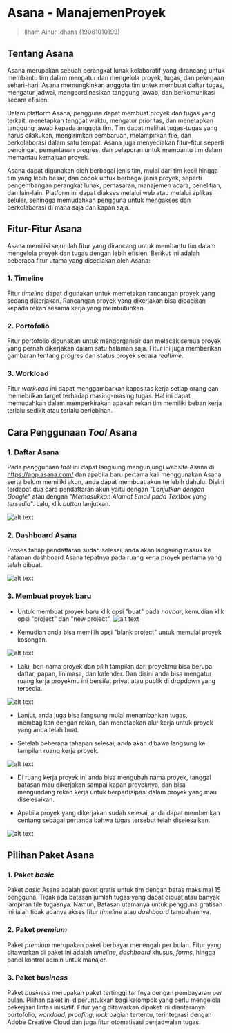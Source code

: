 # Asana - ManajemenProyek
> Ilham Ainur Idhana (19081010199)

## Tentang Asana
   Asana merupakan sebuah perangkat lunak kolaboratif yang dirancang untuk membantu tim dalam mengatur dan mengelola proyek, tugas, dan pekerjaan sehari-hari. Asana memungkinkan anggota tim untuk membuat daftar tugas, mengatur jadwal, mengoordinasikan tanggung jawab, dan berkomunikasi secara efisien.

   Dalam platform Asana, pengguna dapat membuat proyek dan tugas yang terkait, menetapkan tenggat waktu, mengatur prioritas, dan menetapkan tanggung jawab kepada anggota tim. Tim dapat melihat tugas-tugas yang harus dilakukan, mengirimkan pembaruan, melampirkan file, dan berkolaborasi dalam satu tempat. Asana juga menyediakan fitur-fitur seperti pengingat, pemantauan progres, dan pelaporan untuk membantu tim dalam memantau kemajuan proyek.

   Asana dapat digunakan oleh berbagai jenis tim, mulai dari tim kecil hingga tim yang lebih besar, dan cocok untuk berbagai jenis proyek, seperti pengembangan perangkat lunak, pemasaran, manajemen acara, penelitian, dan lain-lain. Platform ini dapat diakses melalui web atau melalui aplikasi seluler, sehingga memudahkan pengguna untuk mengakses dan berkolaborasi di mana saja dan kapan saja.

## Fitur-Fitur Asana
   Asana memiliki sejumlah fitur yang dirancang untuk membantu tim dalam mengelola proyek dan tugas dengan lebih efisien. Berikut ini adalah beberapa fitur utama yang disediakan oleh Asana:
   
### 1. Timeline
Fitur *timeline* dapat digunakan untuk memetakan rancangan proyek yang sedang dikerjakan. Rancangan proyek yang dikerjakan bisa dibagikan kepada rekan sesama kerja yang membutuhkan.

### 2. Portofolio
Fitur portofolio digunakan untuk mengorganisir dan melacak semua proyek yang pernah dikerjakan dalam satu halaman saja. Fitur ini juga memberikan gambaran tentang progres dan status proyek secara *realtime*.

### 3. Workload
Fitur *workload* ini dapat menggambarkan kapasitas kerja setiap orang dan memebrikan target terhadap masing-masing tugas. Hal ini dapat memudahkan dalam memperkirakan apakah rekan tim memiliki beban kerja terlalu sedikit atau terlalu berlebihan.

## Cara Penggunaan *Tool* Asana
### 1. Daftar Asana
Pada penggunaan *tool* ini dapat langsung mengunjungi website Asana di https://app.asana.com/ dan apabila baru pertama kali menggunakan Asana serta belum memiliki akun, anda dapat membuat akun terlebih dahulu. Disini terdapat dua cara pendaftaran akun yaitu dengan "*Lanjutkan dengan Google*" atau dengan "*Memasukkan Alamat Email pada Textbox yang tersedia*". Lalu, klik *button* lanjutkan.

![alt text](https://github.com/ilhmainr/Asana-ProjectManagement/blob/main/image%20asana/asana%201.png)

### 2. Dashboard Asana
Proses tahap pendaftaran sudah selesai, anda akan langsung masuk ke halaman dashboard Asana tepatnya pada ruang kerja proyek pertama yang telah dibuat.

![alt text](https://github.com/ilhmainr/Asana-ProjectManagement/blob/main/image%20asana/asana%20home.png)

### 3. Membuat proyek baru
*   Untuk membuat proyek baru klik opsi "buat" pada *navbar*, kemudian klik opsi "project" dan "new project".
![alt text](https://github.com/ilhmainr/Asana-ProjectManagement/blob/main/image%20asana/asana%20new%20project.png)

*   Kemudian anda bisa memilih opsi "blank project" untuk memulai proyek kosongan.

![alt text](https://github.com/ilhmainr/Asana-ProjectManagement/blob/main/image%20asana/asana%20new%20project%202.png)

*   Lalu, beri nama proyek dan pilih tampilan dari proyekmu bisa berupa daftar, papan, linimasa, dan kalender. Dan disini anda bisa mengatur ruang kerja proyekmu ini bersifat privat atau publik di dropdown yang tersedia.

![alt text](https://github.com/ilhmainr/Asana-ProjectManagement/blob/main/image%20asana/asana%20new%20project%203.png)

*   Lanjut, anda juga bisa langsung mulai menambahkan tugas, membagikan dengan rekan, dan menetapkan alur kerja untuk proyek yang anda telah buat.

*   Setelah beberapa tahapan selesai, anda akan dibawa langsung ke tampilan ruang kerja proyek.

![alt text](https://github.com/ilhmainr/Asana-ProjectManagement/blob/main/image%20asana/Asana%20project%201.png)

*   Di ruang kerja proyek ini anda bisa mengubah nama proyek, tanggal batasan mau dikerjakan sampai kapan proyeknya, dan bisa mengundang rekan kerja untuk berpartisipasi dalam proyek yang mau diselesaikan.

*   Apabila proyek yang dikerjakan sudah selesai, anda dapat memberikan centang sebagai pertanda bahwa tugas tersebut telah diselesaikan.

![alt text](https://github.com/ilhmainr/Asana-ProjectManagement/blob/main/image%20asana/Screenshot%202023-05-31%20215052.png)

## Pilihan Paket Asana
### 1. Paket *basic*
Paket *basic* Asana adalah paket gratis untuk tim dengan batas maksimal 15 pengguna. Tidak ada batasan jumlah tugas yang dapat dibuat atau banyak lampiran file tugasnya. Namun, Batasan utamanya untuk pengguna gratisan ini ialah tidak adanya akses fitur *timeline* atau *dashboard* tambahannya.

### 2. Paket *premium*
Paket *premium* merupakan paket berbayar menengah per bulan. Fitur yang ditawarkan di paket ini adalah *timeline*, *dashboard* khusus, *forms*, hingga panel kontrol admin untuk manajer.

### 3. Paket *business*
Paket *business* merupakan paket tertinggi tarifnya dengan pembayaran per bulan. Pilihan paket ini diperuntukkan bagi kelompok yang perlu mengelola pekerjaan lintas inisiatif. Fitur yang ditawarkan dipaket ini diantaranya portofolio, *workload*, *proofing*, *lock* bagian tertentu, terintegrasi dengan Adobe Creative Cloud dan juga fitur otomatisasi penjadwalan tugas.


